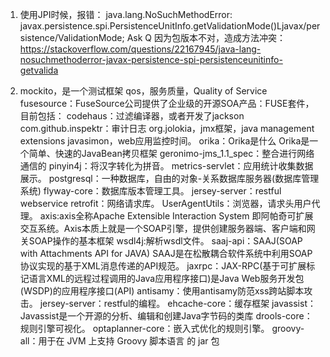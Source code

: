 1.
	使用JPI时候，报错：
	java.lang.NoSuchMethodError: javax.persistence.spi.PersistenceUnitInfo.getValidationMode()Ljavax/persistence/ValidationMode;
	Ask Q
	因为包版本不对，造成方法冲突：
	https://stackoverflow.com/questions/22167945/java-lang-nosuchmethoderror-javax-persistence-spi-persistenceunitinfo-getvalida
	
	
	
2.
	mockito，是一个测试框架
	qos，服务质量，Quality of Service
	fusesource：FuseSource公司提供了企业级的开源SOA产品：FUSE套件，目前包括：
	codehaus：过滤编译器，或者开发了jackson
	com.github.inspektr：审计日志
	org.jolokia，jmx框架，java management extensions
	javasimon，web应用监控时间。
	orika：Orika是什么 Orika是一个简单、快速的JavaBean拷贝框架
	geronimo-jms_1.1_spec：整合进行网络通信的
	pinyin4j：将汉字转化为拼音。
	metrics-servlet：应用统计收集数据展示。
	postgresql：一种数据库，自由的对象-关系数据库服务器(数据库管理系统)
	flyway-core：数据库版本管理工具。
	jersey-server：restful webservice
	retrofit：网络请求库。
	UserAgentUtils：浏览器，请求头用户代理。
	axis:axis全称Apache Extensible Interaction System 即阿帕奇可扩展交互系统。Axis本质上就是一个SOAP引擎，提供创建服务器端、客户端和网关SOAP操作的基本框架
	wsdl4j:解析wsdl文件。
	saaj-api：SAAJ(SOAP with Attachments API for JAVA) SAAJ是在松散耦合软件系统中利用SOAP协议实现的基于XML消息传递的API规范。
	jaxrpc：JAX-RPC(基于可扩展标记语言XML的远程过程调用的Java应用程序接口)是Java Web服务开发包(WSDP)的应用程序接口(API)
	antisamy：使用antisamy防范xss跨站脚本攻击。
	jersey-server：restful的编程。
	ehcache-core：缓存框架
	javassist：Javassist是一个开源的分析、编辑和创建Java字节码的类库
	drools-core：规则引擎可视化。
	optaplanner-core：嵌入式优化的规则引擎。
	groovy-all：用于在 JVM 上支持 Groovy 脚本语言 的 jar 包
	
	
	
	
	
	
	
	
	
	
	
	
	
	
	
	
	
	
	
	
	
	
	
	
	
	
	
	
	